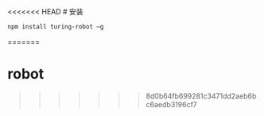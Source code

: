 <<<<<<< HEAD
﻿# 安装

```bash
npm install turing-robot –g
```

>
=======
# robot
>>>>>>> 8d0b64fb699281c3471dd2aeb6bc6aedb3196cf7

